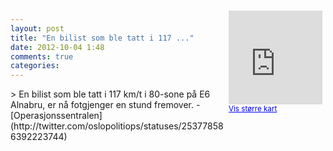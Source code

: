 ```yaml
---
layout: post
title: "En bilist som ble tatt i 117 ..."
date: 2012-10-04 1:48
comments: true
categories: 
---
```

<div style="float:right; margin:5px; position:relative;top:-130px;"><iframe width="150" height="150" frameborder="0" scrolling="no" marginheight="0" marginwidth="0" src="http://maps.google.com/maps?q=%22E6,+Oslo&hl=no&t=m&z=14&output=embed&iwloc=&"></iframe><br/><small><a href="http://maps.google.com/maps?q=%22E6,+Oslo&hl=no&t=m&z=14&source=embed&iwloc=A" style="color:#0000FF;text-align:left" target="_new">Vis st&oslash;rre kart</a></small></div>
> En bilist som ble tatt i 117 km/t i 80-sone på E6 Alnabru, er nå fotgjenger en stund fremover. 
- [Operasjonssentralen](http://twitter.com/oslopolitiops/statuses/253778586392223744)
